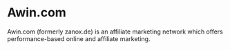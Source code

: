 # Awin.com

<div class="container-toc"></div>

Awin.com (formerly zanox.de) is an affiliate marketing network which offers performance-based online and affiliate marketing.


